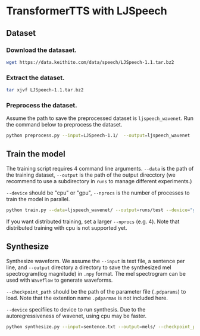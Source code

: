 # TransformerTTS with LJSpeech

## Dataset

### Download the datasaet.

```bash
wget https://data.keithito.com/data/speech/LJSpeech-1.1.tar.bz2
```

### Extract the dataset.

```bash
tar xjvf LJSpeech-1.1.tar.bz2
```

### Preprocess the dataset. 

Assume the path to save the preprocessed dataset is `ljspeech_wavenet`. Run the command below to preprocess the dataset.

```bash
python preprocess.py --input=LJSpeech-1.1/  --output=ljspeech_wavenet
```

## Train the model

The training script requires 4 command line arguments.
`--data` is the path of the training dataset, `--output` is the path of the output direcctory (we recommend to use a subdirectory in `runs` to manage different experiments.)

`--device` should be "cpu" or "gpu", `--nprocs` is the number of processes to train the model in parallel.

```bash
python train.py --data=ljspeech_wavenet/ --output=runs/test --device="gpu" --nprocs=1
```

If you want distributed training, set a larger `--nprocs` (e.g. 4). Note that distributed training with cpu is not supported yet.

## Synthesize

Synthesize waveform. We assume the `--input` is text file, a sentence per line, and `--output` directory a directory to save the synthesized mel spectrogram(log magnitude) in `.npy` format. The mel spectrogram can be used with `Waveflow` to generate waveforms.

`--checkpoint_path` should be the path of the parameter file (`.pdparams`) to load. Note that the extention name `.pdparmas` is not included here.

`--device` specifiies to device to run synthesis. Due to the autoregressiveness of wavenet, using cpu may be faster.

```bash
python synthesize.py --input=sentence.txt --output=mels/ --checkpoint_path='step-310000' --device="gpu" --verbose
```
